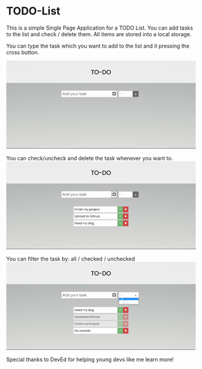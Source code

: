 # TODO-List
This is a simple Single Page Application for a TODO List. You can add tasks to the list and check / delete them. All items are stored into a local storage.

You can type the task which you want to add to the list and it pressing the cross button.

<img src="gifs/add-items2.gif">


You can check/uncheck and delete the task whenever you want to.
<img src="gifs/check-delete.gif">

You can filter the task by: all / checked / unchecked
<img src="gifs/filter.gif">


Special thanks to DevEd for helping young devs like me learn more!
